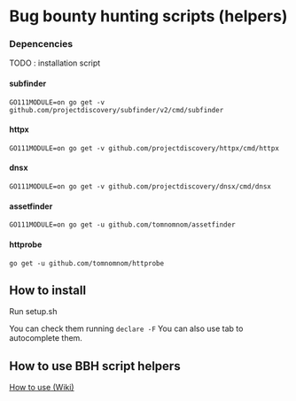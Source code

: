 # Bug bounty hunting scripts (helpers)


### Depencencies 

TODO : installation script

#### subfinder
``GO111MODULE=on go get -v github.com/projectdiscovery/subfinder/v2/cmd/subfinder``

#### httpx 
``GO111MODULE=on go get -v github.com/projectdiscovery/httpx/cmd/httpx``

#### dnsx 
``GO111MODULE=on go get -v github.com/projectdiscovery/dnsx/cmd/dnsx``

#### assetfinder 
``GO111MODULE=on go get -u github.com/tomnomnom/assetfinder`` 

#### httprobe
``go get -u github.com/tomnomnom/httprobe``

## How to install

Run setup.sh

You can check them running `declare -F` 
You can also use tab to autocomplete them. 


## How to use BBH script helpers 

[How to use (Wiki)](https://github.com/pdelteil/Bug-bounty-hunting-scripts/wiki/How-to-use-the-scripts)

